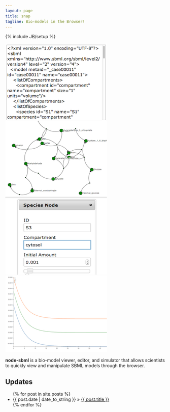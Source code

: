 ```yaml
---
layout: page
title: snap 
tagline: Bio-models in the Browser!
---
```

{% include JB/setup %}

<div id="examples">
    <a class="example" href="assets/images/a.png">
        <img src="assets/images/a.png">
    </a>    
    <a class="example" href="assets/images/b.png">
        <img src="assets/images/b.png">
    </a>    
    <a class="example" href="assets/images/c.png">
        <img src="assets/images/c.png">
    </a>
    <a class="example" href="assets/images/d.png">
        <img src="assets/images/d.png">
    </a>    
</div>

**node-sbml** is a bio-model viewer, editor, and simulator that allows scientists to quickly view and manipulate SBML models through the browser.   

**Updates**
------------------------------------

<ul class="posts">
  {% for post in site.posts %}
    <li><span>{{ post.date | date_to_string }}</span> &raquo; <a href="{{ BASE_PATH }}{{ post.url }}">{{ post.title }}</a></li>
  {% endfor %}
</ul>
